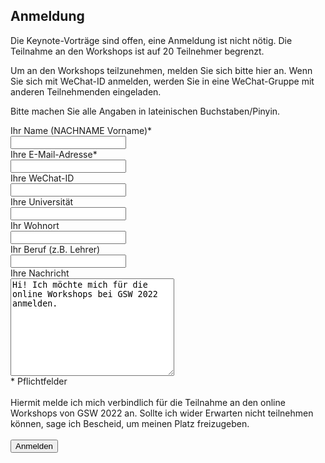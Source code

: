 ## Anmeldung

Die Keynote-Vorträge sind offen, eine Anmeldung ist nicht nötig. Die Teilnahme an den Workshops ist auf 20 Teilnehmer begrenzt. 

Um an den Workshops teilzunehmen, melden Sie sich bitte hier an. Wenn Sie sich mit WeChat-ID anmelden, werden Sie in eine WeChat-Gruppe mit anderen Teilnehmenden eingeladen.

Bitte machen Sie alle Angaben in lateinischen Buchstaben/Pinyin.

<form
  action="https://formspree.io/f/mpznqydk"
  method="POST">
  <label>
    Ihr Name (NACHNAME Vorname)*<br>
    <input type="text" name="Name" required>
  </label>
  <br>
  <label>
    Ihre E-Mail-Adresse*<br>
    <input type="text" name="Email" required>
  </label>
  <br>
  <label>
    Ihre WeChat-ID<br>
    <input type="text" name="WeChat">
  </label>
  <br>
  <label>
    Ihre Universität<br>
    <input type="text" name="Universitaet">
  </label>
  <br>
  <label>
    Ihr Wohnort<br>
    <input type="text" name="Wohnort">
  </label>
  <br>
  <label>
    Ihr Beruf (z.B. Lehrer)<br>
    <input type="text" name="Beruf">
  </label>
  <br>
  <label>
    Ihre Nachricht<br>
    <textarea cols="30" rows="10" name="Nachricht">Hi! Ich möchte mich für die online Workshops bei GSW 2022 anmelden.</textarea>
  </label>
  <br>
    * Pflichtfelder
  <br>
  <br>
  Hiermit melde ich mich verbindlich für die Teilnahme an den online Workshops von GSW 2022 an. Sollte ich wider Erwarten nicht teilnehmen können, sage ich Bescheid, um meinen Platz freizugeben.
  <br>
  <br>
  <label>
    <button type="submit">Anmelden</button>
  </label>
</form>